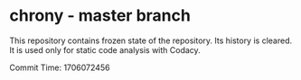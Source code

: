 # chrony - master branch

This repository contains frozen state of the repository.
Its history is cleared. It is used only for static code
analysis with Codacy.

Commit Time: 1706072456